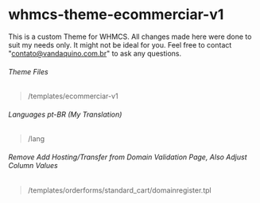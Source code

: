 # whmcs-theme-ecommerciar-v1
This is a custom Theme for WHMCS. All changes made here were done to suit my needs only. It might not be ideal for you. Feel free to contact "contato@vandaquino.com.br" to ask any questions.
<br>
###### Theme Files
> /templates/ecommerciar-v1

###### Languages pt-BR (My Translation)
> /lang

###### Remove Add Hosting/Transfer from Domain Validation Page, Also Adjust Column Values
> /templates/orderforms/standard_cart/domainregister.tpl
